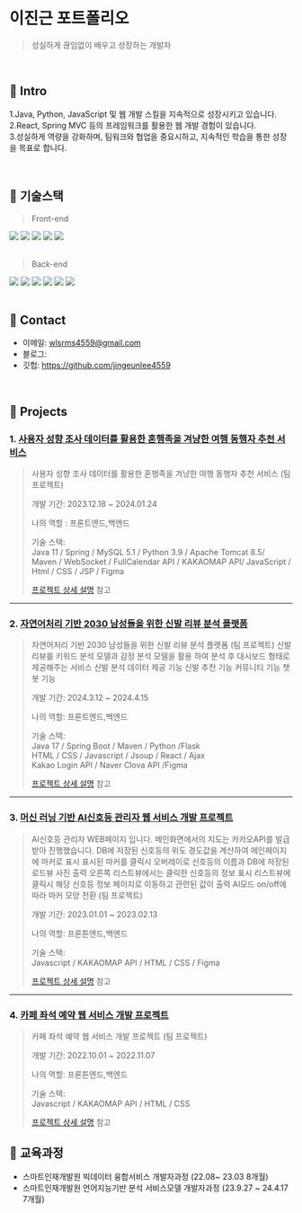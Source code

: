 # 이진근 포트폴리오
>성실하게 끊임없이 배우고 성장하는 개발자
</br>

## :pushpin: Intro
1.Java, Python, JavaScript 및 웹 개발 스킬을 지속적으로 성장시키고 있습니다.
</br>
2.React, Spring MVC 등의 프레임워크를 활용한 웹 개발 경험이 있습니다.
</br>
3.성실하게 역량을 강화하며, 팀워크와 협업을 중요시하고, 지속적인 학습을 통한 성장을 목표로 합니다.

</br>

## :pushpin: 기술스택
>Front-end
<div>
<img src="https://img.shields.io/badge/react.js-61DAFB?style=for-the-badge&logo=react&logoColor=black"/>
<img src="https://img.shields.io/badge/css-1572B6?style=for-the-badge&logo=css3&logoColor=white"/>
<img src="https://img.shields.io/badge/html5-E34F26?style=for-the-badge&logo=html5&logoColor=white"/>
<img src="https://img.shields.io/badge/javascript-F7DF1E?style=for-the-badge&logo=javascript&logoColor=black"/>
<img src="https://img.shields.io/badge/bootstrap-7952B3?style=for-the-badge&logo=bootstrap&logoColor=white">
</div>
</br>

>Back-end

<div>
<img src="https://img.shields.io/badge/node.js-339933?style=for-the-badge&logo=Node.js&logoColor=white"/>
<img src="https://img.shields.io/badge/python-3776AB?style=for-the-badge&logo=python&logoColor=white"/>
<img src="https://img.shields.io/badge/mysql-4479A1?style=for-the-badge&logo=mysql&logoColor=white"/>
<img src="https://img.shields.io/badge/spring-6DB33F?style=for-the-badge&logo=spring&logoColor=white"/>
<img src="https://img.shields.io/badge/springboot-6DB33F?style=for-the-badge&logo=springboot&logoColor=white"/>
<img src="https://img.shields.io/badge/java-007396?style=for-the-badge&logo=OpenJDK&logoColor=white">

</div>
</br>

## :pushpin: Contact
- 이메일: wlsrms4559@gmail.com
- 블로그: 
- 깃헙: https://github.com/jingeunlee4559

</br>

## :pushpin: Projects
### 1. [사용자 성향 조사 데이터를 활용한 혼행족을 겨냥한 여행 동행자 추천 서비스](https://github.com/2023-SMHRD-IS-AI1/WithusRepo)
>사용자 성향 조사 데이터를 활용한 혼행족을 겨냥한 여행 동행자 추천 서비스 (팀 프로젝트)
>  
>개발 기간: 2023.12.18 ~ 2024.01.24 
>
>나의 역할 : 프론트엔드,백엔드
>
>기술 스택:  
>Java 11 / Spring / MySQL 5.1 / Python 3.9 / Apache Tomcat 8.5/  
>Maven / WebSocket / FullCalendar API / KAKAOMAP API/
>JavaScript / Html / CSS / JSP / Figma
> 
>[프로젝트 상세 설명](https://github.com/2023-SMHRD-IS-AI1/WithusRepo) 참고

---

### 2. [자연어처리 기반 2030 남성들을 위한 신발 리뷰 분석 플랫폼](https://github.com/illhanunjung/ReadFi)
>자연어처리 기반 2030 남성들을 위한 신발 리뷰 분석 플랫폼  (팀 프로젝트)
>신발 리뷰를 키워드 분석 모델과 감정 분석 모델을 활용 하여 분석 후 대시보드 형태로 제공해주는 서비스
신발 분석 데이터 제공 기능
신발 추천 기능
커뮤니티 기능
챗봇 기능
>  
>개발 기간: 2024.3.12 ~ 2024.4.15  
>
>나의 역할: 프론트엔드,백엔드 
>
>기술 스택:  
>Java 17 / Spring Boot / Maven / Python /Flask  
>HTML / CSS / Javascript / Jsoup / React / Ajax  
> Kakao Login API / Naver Clova API /Figma
>  
>[프로젝트 상세 설명](https://github.com/illhanunjung/ReadFit) 참고

---
### 3. [머신 러닝 기반  AI신호등 관리자 웹 서비스 개발 프로젝트](https://github.com/2022-SMHRD-SW-BigData-1/SSG)
>AI신호등 관리자 WEB페이지 입니다. 메인화면에서의 지도는 카카오API를 발급받아 진행했습니다. DB에 저장된 신호등의 위도 경도값을 계산하여 메인페이지에 마커로 표시 표시된 마커를 클릭시 오버레이로 신호등의 이름과 DB에 저장된 로드뷰 사진 출력 오른쪽 리스트뷰에서는 클릭한 신호등의 정보 표시 리스트뷰에 클릭시 해당 신호등 정보 페이지로 이동하고 관련된 값이 출력 AI모드 on/off에 따라 마커 모양 전환 (팀 프로젝트)
>
>개발 기간: 2023.01.01 ~ 2023.02.13  
>
>나의 역할: 프론튼엔드,백엔드 
>
>기술 스택:  
>Javascript / KAKAOMAP API / HTML / CSS / Figma
>  
>[프로젝트 상세 설명](https://github.com/2022-SMHRD-SW-BigData-1/SSG) 참고

---

### 4. [카페 좌석 예약 웹 서비스 개발 프로젝트](https://github.com/2022-SMHRD-SW-BigData-1/Camomile)
>카페 좌석 예약 웹 서비스 개발 프로젝트 (팀 프로젝트)
>
>개발 기간: 2022.10.01 ~ 2022.11.07  
>
>나의 역할: 프론튼엔드,백엔드
> 
>기술 스택:  
>Javascript / KAKAOMAP API / HTML / CSS 
>  
>[프로젝트 상세 설명](https://github.com/2022-SMHRD-SW-BigData-1/Camomile) 참고

## :pushpin: 교육과정
- 스마트인재개발원 빅데이터 융합서비스 개발자과정 (22.08~ 23.03 8개월)
- 스마트인재개발원 언어지능기반 분석 서비스모델 개발자과정 (23.9.27 ~ 24.4.17 7개월)
